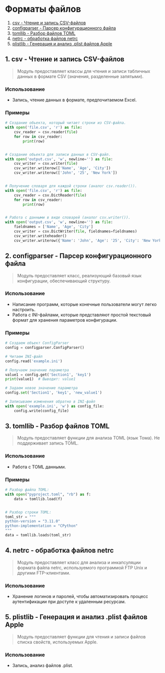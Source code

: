# Форматы файлов
1. [csv - Чтение и запись CSV-файлов](#1)
2. [configparser - Парсер конфигурационного файла](#2)
3. [tomllib - Разбор файлов TOML](#3)
4. [netrc - обработка файлов netrc](#4)
5. [plistlib - Генерация и анализ .plist файлов Apple](#5)


## <div id="1">1. csv - Чтение и запись CSV-файлов</div>
> Модуль предоставляет классы для чтения и записи табличных данных в формате CSV (значения, разделенные запятыми).
### Использование
- Запись, чтение данных в формате, предпочитаемом Excel.
### Примеры
```python
# Создание обьекта, который читает строки из CSV-файла.
with open('file.csv', 'r') as file:
    csv_reader = csv.reader(file)
    for row in csv_reader:
        print(row)


# Создание обьекта для записи данных в CSV-файл.
with open('output.csv', 'w', newline='') as file:
    csv_writer = csv.writer(file)
    csv_writer.writerow(['Name', 'Age', 'City'])
    csv_writer.writerow(['John', '25', 'New York'])


# Получение словаря для каждой строки (аналог csv.reader()).
with open('file.csv', 'r') as file:
    csv_reader = csv.DictReader(file)
    for row in csv_reader:
        print(row)


# Работа с данными в виде словарей (аналог csv.writer()).
with open('output.csv', 'w', newline='') as file:
    fieldnames = ['Name', 'Age', 'City']
    csv_writer = csv.DictWriter(file, fieldnames=fieldnames)
    csv_writer.writeheader()
    csv_writer.writerow({'Name': 'John', 'Age': '25', 'City': 'New York'})
```


## <div id="2">2. configparser - Парсер конфигурационного файла</div>
> Модуль предоставляет класс, реализующий базовый язык конфигурации, обеспечивающий структуру.
### Использование
- Написание программ, которые конечные пользователи могут легко настроить.
- Работа с INI-файлами, которые представляют простой текстовый формат для хранения параметров конфигурации.
### Примеры
```python
# Создаем объект ConfigParser
config = configparser.ConfigParser()

# Читаем INI-файл
config.read('example.ini')

# Получаем значение параметра
value1 = config.get('Section1', 'key1')
print(value1)  # Выводит: value1

# Задаем новое значение параметра
config.set('Section1', 'key1', 'new_value1')

# Записываем изменения обратно в INI-файл
with open('example.ini', 'w') as config_file:
    config.write(config_file)
```


## <div id="3">3. tomllib - Разбор файлов TOML</div>
> Модуль предоставляет функции для анализа TOML (язык Тома). Не поддерживает запись TOML.
### Использование
- Работа с TOML данными.
### Примеры
```python
# Разбор файла TOML:
with open("pyproject.toml", "rb") as f:
    data = tomllib.load(f)


# Разбор строки TOML:
toml_str = """
python-version = "3.11.0"
python-implementation = "CPython"
"""
data = tomllib.loads(toml_str)
```


## <div id="4">4. netrc - обработка файлов netrc</div>
> Модуль предоставляет класс для анализа и инкапсуляции формата файла netrc, используемого программой FTP Unix и другими FTP-клиентами.
### Использование
- Хранение логинов и паролей, чтобы автоматизировать процесс аутентификации при доступе к удаленным ресурсам.


## <div id="5">5. plistlib - Генерация и анализ .plist файлов Apple</div>
> Модуль предоставляет функции для чтения и записи файлов списка свойств, используемых Apple.
### Использование
- Запись, анализ файлов .plist.
